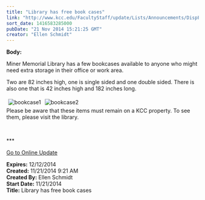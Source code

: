 ```yaml
---
title: "Library has free book cases"
link: "http://www.kcc.edu/FacultyStaff/update/Lists/Announcements/DispForm.aspx?ID=1740"
sort_date: 1416583285000
pubDate: "21 Nov 2014 15:21:25 GMT"
creator: "Ellen Schmidt"
---
```


<div><b>Body:</b> <div class="ExternalClassB24FADC7B8E44EA2AC96189DFA5092C0"><p>​Miner Memorial Library has a few bookcases available to anyone who might need extra storage in their office or work area.</p>
<p>Two are 82 inches high, one is single sided and one double sided. There is also one that is 42 inches high and 182 inches long.</p>
<p><img alt="bookcase1" src="/SiteCollectionImages/bookcaseIMG_20141121_090420871.jpg" style="margin:5px" /><img alt="bookcase2" src="/SiteCollectionImages/bookcaseIMG_20141121_090124045.jpg" style="margin:5px" /><br />Please be aware that these items must remain on a KCC property. To see them, please visit the library.<br /></p>
<p> </p>
<p>***</p>
<p><a href="/update">Go to Online Update </a></p></div></div>
<div><b>Expires:</b> 12/12/2014</div>
<div><b>Created:</b> 11/21/2014 9:21 AM</div>
<div><b>Created By:</b> Ellen Schmidt</div>
<div><b>Start Date:</b> 11/21/2014</div>
<div><b>Title:</b> Library has free book cases</div>
